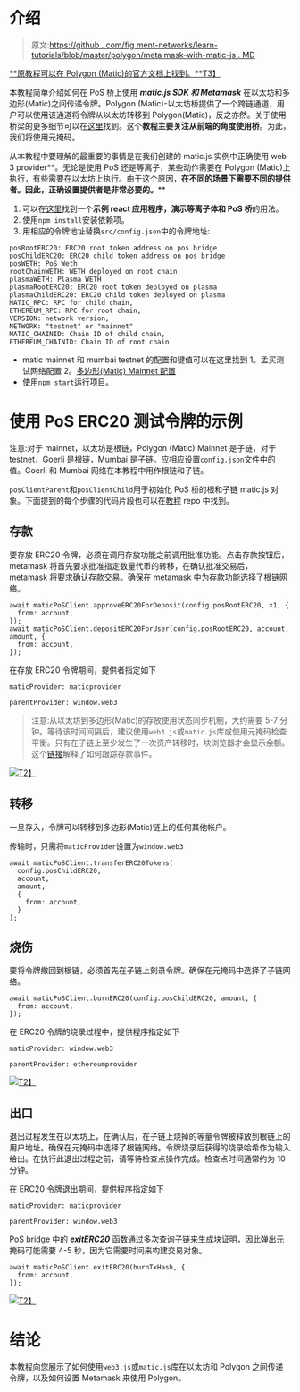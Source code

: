 # 介绍

> 原文:[https://github . com/fig ment-networks/learn-tutorials/blob/master/polygon/meta mask-with-matic-js . MD](https://github.com/figment-networks/learn-tutorials/blob/master/polygon/metamask-with-matic-js.md)

[**原教程可以在 Polygon (Matic)的官方文档上找到。**T3】](https://docs.matic.network/docs/develop/pos-using-metamask)

本教程简单介绍如何在 PoS 桥上使用 ***matic.js SDK 和 Metamask*** 在以太坊和多边形(Matic)之间传递令牌。Polygon (Matic)-以太坊桥提供了一个跨链通道，用户可以使用该通道将令牌从以太坊转移到 Polygon(Matic)，反之亦然。关于使用桥梁的更多细节可以在[这里](https://docs.matic.network/docs/develop/ethereum-matic/pos/getting-started)找到。这个**教程主要关注从前端的角度使用桥**。为此，我们将使用元掩码。

从本教程中要理解的最重要的事情是在我们创建的 matic.js 实例中正确使用 web 3 provider**。无论是使用 PoS 还是等离子，某些动作需要在 Polygon (Matic)上执行，有些需要在以太坊上执行。由于这个原因，**在不同的场景下需要不同的提供者。因此，正确设置提供者是非常必要的。****

1.  可以在[这里](https://github.com/maticnetwork/pos-plasma-tutorial)找到一个**示例 react 应用程序，演示等离子体和 PoS 桥**的用法。
2.  使用`npm install`安装依赖项。
3.  用相应的令牌地址替换`src/config.json`中的令牌地址:

```
posRootERC20: ERC20 root token address on pos bridge
posChildERC20: ERC20 child token address on pos bridge
posWETH: PoS Weth
rootChainWETH: WETH deployed on root chain
plasmaWETH: Plasma WETH
plasmaRootERC20: ERC20 root token deployed on plasma
plasmaChildERC20: ERC20 child token deployed on plasma
MATIC_RPC: RPC for child chain,
ETHEREUM_RPC: RPC for root chain,
VERSION: network version,
NETWORK: "testnet" or "mainnet"
MATIC_CHAINID: Chain ID of child chain,
ETHEREUM_CHAINID: Chain ID of root chain 
```

*   matic mainnet 和 mumbai testnet 的配置和键值可以在这里找到 1。孟买测试网络配置 2。[多边形(Matic) Mainnet 配置](https://static.matic.network/network/mainnet/v1/index.json)
*   使用`npm start`运行项目。

# 使用 PoS ERC20 测试令牌的示例

注意:对于 mainnet，以太坊是根链，Polygon (Matic) Mainnet 是子链，对于 testnet，Goerli 是根链，Mumbai 是子链。应相应设置`config.json`文件中的值。Goerli 和 Mumbai 网络在本教程中用作根链和子链。

`posClientParent`和`posClientChild`用于初始化 PoS 桥的根和子链 matic.js 对象。下面提到的每个步骤的代码片段也可以在[教程](https://github.com/maticnetwork/pos-plasma-tutorial) repo 中找到。

## 存款

要存放 ERC20 令牌，必须在调用存放功能之前调用批准功能。点击存款按钮后，metamask 将首先要求批准指定数量代币的转移，在确认批准交易后，metamask 将要求确认存款交易。确保在 metamask 中为存款功能选择了根链网络。

```
await maticPoSClient.approveERC20ForDeposit(config.posRootERC20, x1, {
  from: account,
});
await maticPoSClient.depositERC20ForUser(config.posRootERC20, account, amount, {
  from: account,
});
```

在存放 ERC20 令牌期间，提供者指定如下

`maticProvider: maticprovider`

`parentProvider: window.web3`

> 注意:从以太坊到多边形(Matic)的存放使用状态同步机制，大约需要 5-7 分钟。等待该时间间隔后，建议使用`web3.js`或`matic.js`库或使用元掩码检查平衡。只有在子链上至少发生了一次资产转移时，块浏览器才会显示余额。这个[链接](https://docs.matic.network/docs/develop/ethereum-matic/pos/deposit-withdraw-event-pos/)解释了如何跟踪存款事件。

[![](../Images/fe474ca55db39ba58a97413236768a1b.png)T2】](https://camo.githubusercontent.com/8ca103d609f711ad2f68e7f945e25fd89003fcc2d116460684e2fc20d4692b04/68747470733a2f2f646f63732e6d617469632e6e6574776f726b2f696d672f706f732d7573696e672d6d6574616d61736b2f6465706f7369742e706e67)

## 转移

一旦存入，令牌可以转移到多边形(Matic)链上的任何其他帐户。

传输时，只需将`maticProvider`设置为`window.web3`

```
await maticPoSClient.transferERC20Tokens(
  config.posChildERC20,
  account,
  amount,
  {
    from: account,
  }
);
```

## 烧伤

要将令牌撤回到根链，必须首先在子链上刻录令牌。确保在元掩码中选择了子链网络。

```
await maticPoSClient.burnERC20(config.posChildERC20, amount, {
  from: account,
});
```

在 ERC20 令牌的烧录过程中，提供程序指定如下

`maticProvider: window.web3`

`parentProvider: ethereumprovider`

[![](../Images/3863bc5f15558d1115fed888926a097c.png)T2】](https://camo.githubusercontent.com/011799d6e24954662eb5fcc5537e6e2edd43b803104531f754598bbddeac9719/68747470733a2f2f646f63732e6d617469632e6e6574776f726b2f696d672f706f732d7573696e672d6d6574616d61736b2f6275726e2e706e67)

## 出口

退出过程发生在以太坊上，在确认后，在子链上烧掉的等量令牌被释放到根链上的用户地址。确保在元掩码中选择了根链网络。令牌烧录后获得的烧录哈希作为输入给出。在执行此退出过程之前，请等待检查点操作完成。检查点时间通常约为 10 分钟。

在 ERC20 令牌退出期间，提供程序指定如下

`maticProvider: maticprovider`

`parentProvider: window.web3`

PoS bridge 中的 ***exitERC20*** 函数通过多次查询子链来生成块证明，因此弹出元掩码可能需要 4-5 秒，因为它需要时间来构建交易对象。

```
await maticPoSClient.exitERC20(burnTxHash, {
  from: account,
});
```

[![](../Images/fafbfc307bc9514104f87a4f5109e7ce.png)T2】](https://camo.githubusercontent.com/4009e704fda1c278a4f0934f29aee2794b21942a8ee728636e19b97e18426002/68747470733a2f2f646f63732e6d617469632e6e6574776f726b2f696d672f706f732d7573696e672d6d6574616d61736b2f657869742e706e67)

# 结论

本教程向您展示了如何使用`web3.js`或`matic.js`库在以太坊和 Polygon 之间传递令牌，以及如何设置 Metamask 来使用 Polygon。
